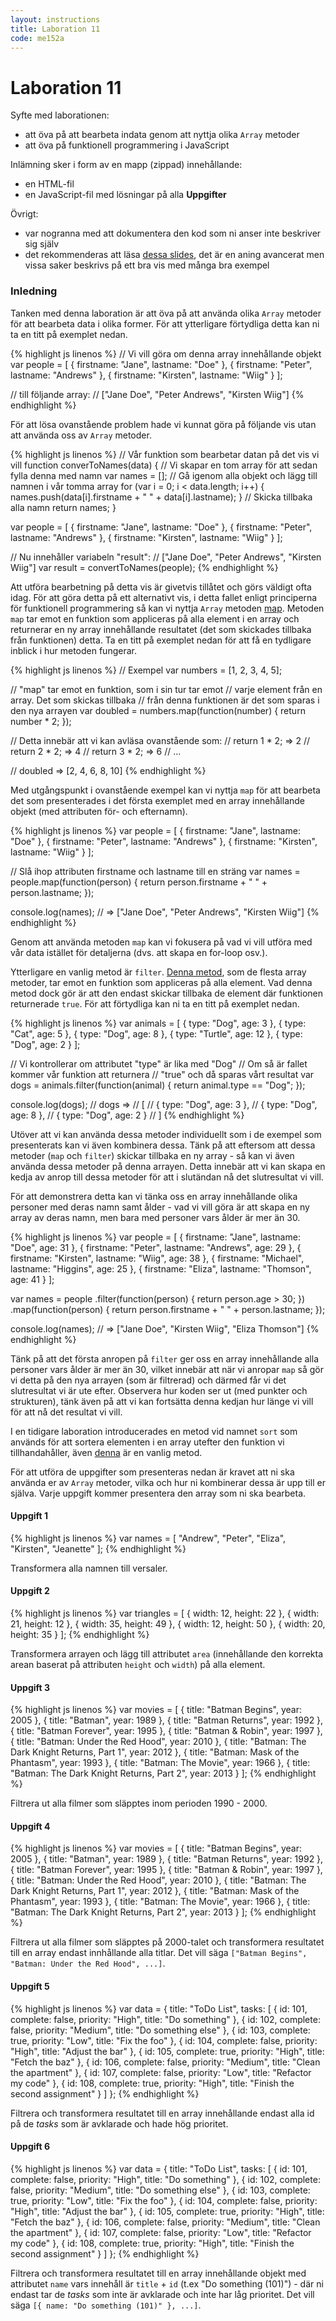 ```yaml
---
layout: instructions
title: Laboration 11
code: me152a
---
```


# Laboration 11

Syfte med laborationen:

* att öva på att bearbeta indata genom att nyttja olika `Array` metoder 
* att öva på funktionell programmering i JavaScript

Inlämning sker i form av en mapp (zippad) innehållande:

* en HTML-fil
* en JavaScript-fil med lösningar på alla __Uppgifter__

Övrigt:

* var nogranna med att dokumentera den kod som ni anser inte beskriver sig själv
* det rekommenderas att läsa [dessa slides](http://scott.sauyet.com/Javascript/Talk/FunctionalProgramming/#slide-54), det är en aning avancerat men vissa saker beskrivs på ett bra vis med många bra exempel 

### Inledning

Tanken med denna laboration är att öva på att använda olika `Array` metoder för att bearbeta data i olika former. För att ytterligare förtydliga detta kan ni ta en titt på exemplet nedan.

{% highlight js linenos %}
// Vi vill göra om denna array innehållande objekt
var people = [
    { firstname: "Jane", lastname: "Doe" },
    { firstname: "Peter", lastname: "Andrews" },
    { firstname: "Kirsten", lastname: "Wiig" }
];

// till följande array:
// ["Jane Doe", "Peter Andrews", "Kirsten Wiig"]
{% endhighlight %}

För att lösa ovanstående problem hade vi kunnat göra på följande vis utan att använda oss av `Array` metoder.

{% highlight js linenos %}
// Vår funktion som bearbetar datan på det vis vi vill
function converToNames(data) {
    // Vi skapar en tom array för att sedan fylla denna med namn
    var names = [];
    // Gå igenom alla objekt och lägg till namnen i vår tomma array
    for (var i = 0; i < data.length; i++) {
        names.push(data[i].firstname + " " + data[i].lastname);
    }
    // Skicka tillbaka alla namn
    return names;
}

var people = [
    { firstname: "Jane", lastname: "Doe" },
    { firstname: "Peter", lastname: "Andrews" },
    { firstname: "Kirsten", lastname: "Wiig" }
];

// Nu innehåller variabeln "result":
// ["Jane Doe", "Peter Andrews", "Kirsten Wiig"]
var result = convertToNames(people);
{% endhighlight %}

Att utföra bearbetning på detta vis är givetvis tillåtet och görs väldigt ofta idag. För att göra detta på ett alternativt vis, i detta fallet enligt principerna för funktionell programmering så kan vi nyttja `Array` metoden [map](https://developer.mozilla.org/en/docs/Web/JavaScript/Reference/Global_Objects/Array/map). Metoden `map` tar emot en funktion som appliceras på alla element i en array och returnerar en ny array innehållande resultatet (det som skickades tillbaka från funktionen) detta. Ta en titt på exemplet nedan för att få en tydligare inblick i hur metoden fungerar.

{% highlight js linenos %}
// Exempel
var numbers = [1, 2, 3, 4, 5];

// "map" tar emot en funktion, som i sin tur tar emot
// varje element från en array. Det som skickas tillbaka
// från denna funktionen är det som sparas i den nya arrayen
var doubled = numbers.map(function(number) {
    return number * 2;
});

// Detta innebär att vi kan avläsa ovanstående som:
// return 1 * 2; => 2
// return 2 * 2; => 4
// return 3 * 2; => 6
// ...

// doubled => [2, 4, 6, 8, 10]
{% endhighlight %}

Med utgångspunkt i ovanstående exempel kan vi nyttja `map` för att bearbeta det som presenterades i det första exemplet med en array innehållande objekt (med attributen för- och efternamn).

{% highlight js linenos %}
var people = [
    { firstname: "Jane", lastname: "Doe" },
    { firstname: "Peter", lastname: "Andrews" },
    { firstname: "Kirsten", lastname: "Wiig" }
];

// Slå ihop attributen firstname och lastname till en sträng
var names = people.map(function(person) {
    return person.firstname + " " + person.lastname;
});

console.log(names);
// => ["Jane Doe", "Peter Andrews", "Kirsten Wiig"]
{% endhighlight %}

Genom att använda metoden `map` kan vi fokusera på vad vi vill utföra med vår data istället för detaljerna (dvs. att skapa en for-loop osv.).

Ytterligare en vanlig metod är `filter`. [Denna metod](https://developer.mozilla.org/en/docs/Web/JavaScript/Reference/Global_Objects/Array/filter), som de flesta array metoder, tar emot en funktion som appliceras på alla element. Vad denna metod dock gör är att den endast skickar tillbaka de element där funktionen returnerade `true`. För att förtydliga kan ni ta en titt på exemplet nedan.

{% highlight js linenos %}
var animals = [
    { type: "Dog", age: 3 },
    { type: "Cat", age: 5 },
    { type: "Dog", age: 8 },
    { type: "Turtle", age: 12 },
    { type: "Dog", age: 2 }
];

// Vi kontrollerar om attributet "type" är lika med "Dog"
// Om så är fallet kommer vår funktion att returnera
// "true" och då sparas vårt resultat
var dogs = animals.filter(function(animal) {
    return animal.type == "Dog";
});

console.log(dogs);
// dogs =>
// [
//     { type: "Dog", age: 3 },
//     { type: "Dog", age: 8 },
//     { type: "Dog", age: 2 }
// ]
{% endhighlight %}

Utöver att vi kan använda dessa metoder individuellt som i de exempel som presenterats kan vi även kombinera dessa. Tänk på att eftersom att dessa metoder (`map` och `filter`) skickar tillbaka en ny array - så kan vi även använda dessa metoder på denna arrayen. Detta innebär att vi kan skapa en kedja av anrop till dessa metoder för att i slutändan nå det slutresultat vi vill.

För att demonstrera detta kan vi tänka oss en array innehållande olika personer med deras namn samt ålder - vad vi vill göra är att skapa en ny array av deras namn, men bara med personer vars ålder är mer än 30.

{% highlight js linenos %}
var people = [
    { firstname: "Jane", lastname: "Doe", age: 31 },
    { firstname: "Peter", lastname: "Andrews", age: 29 },
    { firstname: "Kirsten", lastname: "Wiig", age: 38 },
    { firstname: "Michael", lastname: "Higgins", age: 25 },
    { firstname: "Eliza", lastname: "Thomson", age: 41 }
];

var names = people
    .filter(function(person) {
        return person.age > 30;
    })
    .map(function(person) {
        return person.firstname + " " + person.lastname;
    });

console.log(names);
// => ["Jane Doe", "Kirsten Wiig", "Eliza Thomson"]
{% endhighlight %}

Tänk på att det första anropen på `filter` ger oss en array innehållande alla personer vars ålder är mer än 30, vilket innebär att när vi anropar `map` så gör vi detta på den nya arrayen (som är filtrerad) och därmed får vi det slutresultat vi är ute efter. Observera hur koden ser ut (med punkter och strukturen), tänk även på att vi kan fortsätta denna kedjan hur länge vi vill för att nå det resultat vi vill. 

I en tidigare laboration introducerades en metod vid namnet `sort` som används för att sortera elementen i en array utefter den funktion vi tillhandahåller, även [denna](https://developer.mozilla.org/en/docs/Web/JavaScript/Reference/Global_Objects/Array/sort) är en vanlig metod.

För att utföra de uppgifter som presenteras nedan är kravet att ni ska använda er av `Array` metoder, vilka och hur ni kombinerar dessa är upp till er själva. Varje uppgift kommer presentera den array som ni ska bearbeta.

#### Uppgift 1

{% highlight js linenos %}
var names = [
    "Andrew",
    "Peter",
    "Eliza",
    "Kirsten",
    "Jeanette"
];
{% endhighlight %}

Transformera alla namnen till versaler.

#### Uppgift 2

{% highlight js linenos %}
var triangles = [
    { width: 12, height: 22 },
    { width: 21, height: 12 },
    { width: 35, height: 49 },
    { width: 12, height: 50 },
    { width: 20, height: 35 }
];
{% endhighlight %}

Transformera arrayen och lägg till attributet `area` (innehållande den korrekta arean baserat på attributen `height` och `width`) på alla element.

#### Uppgift 3

{% highlight js linenos %}
var movies = [
    { title: "Batman Begins", year: 2005 },
    { title: "Batman", year: 1989 },
    { title: "Batman Returns", year: 1992 },
    { title: "Batman Forever", year: 1995 },
    { title: "Batman & Robin", year: 1997 },
    { title: "Batman: Under the Red Hood", year: 2010 },
    { title: "Batman: The Dark Knight Returns, Part 1", year: 2012 },
    { title: "Batman: Mask of the Phantasm", year: 1993 },
    { title: "Batman: The Movie", year: 1966 },
    { title: "Batman: The Dark Knight Returns, Part 2", year: 2013 }
];
{% endhighlight %}

Filtrera ut alla filmer som släpptes inom perioden 1990 - 2000.

#### Uppgift 4

{% highlight js linenos %}
var movies = [
    { title: "Batman Begins", year: 2005 },
    { title: "Batman", year: 1989 },
    { title: "Batman Returns", year: 1992 },
    { title: "Batman Forever", year: 1995 },
    { title: "Batman & Robin", year: 1997 },
    { title: "Batman: Under the Red Hood", year: 2010 },
    { title: "Batman: The Dark Knight Returns, Part 1", year: 2012 },
    { title: "Batman: Mask of the Phantasm", year: 1993 },
    { title: "Batman: The Movie", year: 1966 },
    { title: "Batman: The Dark Knight Returns, Part 2", year: 2013 }
];
{% endhighlight %}

Filtrera ut alla filmer som släpptes på 2000-talet och transformera resultatet till en array endast innhållande alla titlar. Det vill säga `["Batman Begins", "Batman: Under the Red Hood", ...]`.

#### Uppgift 5

{% highlight js linenos %}
var data = {
    title: "ToDo List",
    tasks: [
        { id: 101, complete: false, priority: "High", title: "Do something" },
        { id: 102, complete: false, priority: "Medium", title: "Do something else" },
        { id: 103, complete: true, priority: "Low", title: "Fix the foo" },
        { id: 104, complete: false, priority: "High", title: "Adjust the bar" },
        { id: 105, complete: true, priority: "High", title: "Fetch the baz" },
        { id: 106, complete: false, priority: "Medium", title: "Clean the apartment" },
        { id: 107, complete: false, priority: "Low", title: "Refactor my code" },
        { id: 108, complete: true, priority: "High", title: "Finish the second assignment" }
    ]
};
{% endhighlight %}

Filtrera och transformera resultatet till en array innehållande endast alla id på de _tasks_ som är avklarade och hade hög prioritet.

#### Uppgift 6

{% highlight js linenos %}
var data = {
    title: "ToDo List",
    tasks: [
        { id: 101, complete: false, priority: "High", title: "Do something" },
        { id: 102, complete: false, priority: "Medium", title: "Do something else" },
        { id: 103, complete: true, priority: "Low", title: "Fix the foo" },
        { id: 104, complete: false, priority: "High", title: "Adjust the bar" },
        { id: 105, complete: true, priority: "High", title: "Fetch the baz" },
        { id: 106, complete: false, priority: "Medium", title: "Clean the apartment" },
        { id: 107, complete: false, priority: "Low", title: "Refactor my code" },
        { id: 108, complete: true, priority: "High", title: "Finish the second assignment" }
    ]
};
{% endhighlight %}

Filtrera och transformera resultatet till en array innehållande objekt med attributet `name` vars innehåll är `title` + `id` (t.ex "Do something (101)") - där ni endast tar de _tasks_ som inte är avklarade och inte har låg prioritet. Det vill säga `[{ name: "Do something (101)" }, ...]`.
